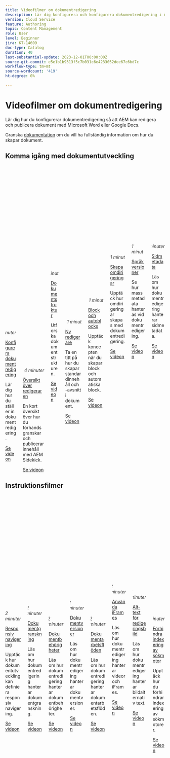 ```yaml
---
title: Videofilmer om dokumentredigering
description: Lär dig konfigurera och konfigurera dokumentredigering i AEM.
version: Cloud Service
feature: Authoring
topic: Content Management
role: User
level: Beginner
jira: KT-14609
doc-type: Catalog
duration: 40
last-substantial-update: 2023-12-01T00:00:00Z
source-git-commit: e5e1b1b9313f5c7b031c6e4233052dee67c6bd7c
workflow-type: tm+mt
source-wordcount: '419'
ht-degree: 0%

---
```



# Videofilmer om dokumentredigering

Lär dig hur du konfigurerar dokumentredigering så att AEM kan redigera och publicera dokument med Microsoft Word eller Google Docs.

Granska [dokumentation](https://experienceleague.adobe.com/docs/experience-manager-cloud-service/content/edge-delivery/overview.html) om du vill ha fullständig information om hur du skapar dokument.

## Komma igång med dokumentutveckling

<div class="columns is-multiline">
    <!-- Setting up Edge Delivery: Document Authoring -->
    <div class="column is-half-tablet is-half-desktop is-one-third-widescreen"
      aria-label="Setting up Edge Delivery: Document Authoring" tabindex="1">
      <div class="card">
        <div class="card-image">
          <figure class="image is-16by9">
            <a href="set-up.md" title="Inställningar för dokumentredigering"
              tabindex="-1">
              <img class="is-bordered-r-small"
                src="https://video.tv.adobe.com/v/3425699/?format=jpeg"
                alt="Dokumentredigering - översikt">
            </a>
          </figure>
        </div>
        <div class="card-content is-padded-small">
          <div class="content">
            <p style="float: right;font-style: italic; color: #363636"
              class="is-size-6">5 minuter</p>
            <p class="headline is-size-6 has-text-weight-bold">
              <a href="set-up.md" title="Ställa in dokumentredigering">Konfigurera dokumentredigering</a>
            </p>
            <p class="is-size-6">Lär dig hur du ställer in dokumentredigering.</p>
            <a href="set-up.md" class="spectrum-Button
              spectrum-Button--outline spectrum-Button--primary
              spectrum-Button--sizeM">
              <span class="spectrum-Button-label has-no-wrap
                has-text-weight-bold">Se videon</span>
            </a>
          </div>
        </div>
      </div>
    </div>
    <!-- Previewing and Publishing Content-->
    <div class="column is-half-tablet is-half-desktop is-one-third-widescreen"
      aria-label="Previewing and Publishing Content" tabindex="1">
      <div class="card">
        <div class="card-image">
          <figure class="image is-16by9">
            <a href="preview-and-publish.md" title="Förhandsgranska och publicera innehåll"
              tabindex="-1">
              <img class="is-bordered-r-small"
                src="https://video.tv.adobe.com/v/3425700/?format=jpeg"
                alt="Förhandsgranska och publicera innehåll">
            </a>
          </figure>
        </div>
        <div class="card-content is-padded-small">
          <div class="content">
            <p style="float: right;font-style: italic; color: #363636"
              class="is-size-6">4 minuter</p>
            <p class="headline is-size-6 has-text-weight-bold">
              <a href="preview-and-publish.md" title="Förhandsgranska och publicera innehåll">Översikt över redigeraren</a>
            </p>
            <p class="is-size-6">En kort översikt över hur du förhandsgranskar och publicerar innehåll med AEM Sidekick.</p>
            <a href="preview-and-publish.md" class="spectrum-Button
              spectrum-Button--outline spectrum-Button--primary
              spectrum-Button--sizeM">
              <span class="spectrum-Button-label has-no-wrap
                has-text-weight-bold">Se videon</span>
            </a>
          </div>
        </div>
      </div>
    </div>
    <!-- Structure of a Document -->
    <div class="column is-half-tablet is-half-desktop is-one-third-widescreen"
      aria-label="Exploring the Structure of a Document" tabindex="2">
      <div class="card">
        <div class="card-image">
          <figure class="image is-16by9">
            <a href="document-structure.md" title="Dokumentstruktur"
              tabindex="-1">
              <img class="is-bordered-r-small"
                src="https://video.tv.adobe.com/v/3425701/?format=jpeg" alt="Dokumentstruktur">
            </a>
          </figure>
        </div>
        <div class="card-content is-padded-small">
          <div class="content">
            <p style="float: right;font-style: italic; color: #363636"
              class="is-size-6">1 minut</p>
            <p class="headline is-size-6 has-text-weight-bold">
              <a href="document-structure.md" title="Dokumentstruktur">Dokumentstruktur</a>
            </p>
            <p class="is-size-6">Utforska dokumentstrukturen.</p>
            <a href="document-structure.md" class="spectrum-Button
              spectrum-Button--outline spectrum-Button--primary
              spectrum-Button--sizeM">
              <span class="spectrum-Button-label has-no-wrap
                has-text-weight-bold">Se videon</span>
            </a>
          </div>
        </div>
      </div>
    </div>
    <!-- Default Content and Sections -->
    <div class="column is-half-tablet is-half-desktop is-one-third-widescreen"
      aria-label="Default Content and Sections" tabindex="3">
      <div class="card">
        <div class="card-image">
          <figure class="image is-16by9">
            <a href="default-content-and-sections.md" title="Standardinnehåll och avsnitt"
              tabindex="-1">
              <img class="is-bordered-r-small"
                src="https://video.tv.adobe.com/v/3425702/?format=jpeg" alt="Standardinnehåll och avsnitt">
            </a>
          </figure>
        </div>
        <div class="card-content is-padded-small">
          <div class="content">
            <p style="float: right;font-style: italic; color: #363636"
              class="is-size-6">1 minut</p>
            <p class="headline is-size-6 has-text-weight-bold">
              <a href="default-content-and-sections.md" title="Standardinnehåll och avsnitt">Ny redigerare</a>
            </p>
            <p class="is-size-6">Ta en titt på hur du skapar standardinnehåll och -avsnitt i dokument.</p>
            <a href="default-content-and-sections.md" class="spectrum-Button
              spectrum-Button--outline spectrum-Button--primary
              spectrum-Button--sizeM">
              <span class="spectrum-Button-label has-no-wrap
                has-text-weight-bold">Se videon</span>
            </a>
          </div>
        </div>
      </div>
    </div>
    <!-- Blocks and Autoblocks--->
    <div class="column is-half-tablet is-half-desktop is-one-third-widescreen"
      aria-label="Blocks and Autoblocks" tabindex="4">
      <div class="card">
        <div class="card-image">
          <figure class="image is-16by9">
            <a href="blocks-and-autoblocks.md" title="Block och automatiska lås" tabindex="-1">
              <img class="is-bordered-r-small"
                src="https://video.tv.adobe.com/v/3425703/?format=jpeg"
                alt="Block och automatiska lås">
            </a>
          </figure>
        </div>
        <div class="card-content is-padded-small">
          <div class="content">
            <p style="float: right;font-style: italic; color: #363636"
              class="is-size-6">1 minut</p>
            <p class="headline is-size-6 has-text-weight-bold">
              <a href="blocks-and-autoblocks.md" title="Block och autoblocks">
                Block och autoblocks</a>
            </p>
            <p class="is-size-6">Upptäck koncepten när du skapar block och automatiska block.</p>
            <a href="blocks-and-autoblocks.md"
              class="spectrum-Button spectrum-Button--outline
              spectrum-Button--primary spectrum-Button--sizeM">
              <span class="spectrum-Button-label has-no-wrap
                has-text-weight-bold">Se videon</span>
            </a>
          </div>
        </div>
      </div>
    </div>
    <!-- Redirects -->
    <div class="column is-half-tablet is-half-desktop is-one-third-widescreen"
      aria-label="Redirects" tabindex="5">
      <div class="card">
        <div class="card-image">
          <figure class="image is-16by9">
            <a href="redirects.md" title="Omdirigeringar"
              tabindex="-1">
              <img class="is-bordered-r-small"
                src="https://video.tv.adobe.com/v/3425704/?format=jpeg" alt="Omdirigeringar">
            </a>
          </figure>
        </div>
        <div class="card-content is-padded-small">
          <div class="content">
            <p style="float: right;font-style: italic; color: #363636"
              class="is-size-6">1 minut</p>
            <p class="headline is-size-6 has-text-weight-bold">
              <a href="redirects.md" title="Omdirigeringar">Skapa omdirigeringar</a>
            </p>
            <p class="is-size-6">Upptäck hur omdirigeringar skapas med dokumentredigering.</p>
            <a href="redirects.md" class="spectrum-Button
              spectrum-Button--outline spectrum-Button--primary
              spectrum-Button--sizeM">
              <span class="spectrum-Button-label has-no-wrap
                has-text-weight-bold">Se videon</span>
            </a>
          </div>
        </div>
      </div>
    </div>
    <!-- Bulk Metadata -->
    <div class="column is-half-tablet is-half-desktop is-one-third-widescreen"
      aria-label="Bulk Metadata" tabindex="6">
      <div class="card">
        <div class="card-image">
          <figure class="image is-16by9">
            <a href="bulk-metadata.md" title="Massmetadata"
              tabindex="-1">
              <img class="is-bordered-r-small"
                src="https://video.tv.adobe.com/v/3425705/?format=jpeg"
                alt="Massmetadata">
            </a>
          </figure>
        </div>
        <div class="card-content is-padded-small">
          <div class="content">
            <p style="float: right;font-style: italic; color: #363636"
              class="is-size-6">1 minut</p>
            <p class="headline is-size-6 has-text-weight-bold">
              <a href="bulk-metadata.md" title="Massmetadata">Språkversioner</a>
            </p>
            <p class="is-size-6">Se hur massmetadata hanteras vid dokumentredigering.</p>
            <a href="bulk-metadata.md" class="spectrum-Button
              spectrum-Button--outline spectrum-Button--primary
              spectrum-Button--sizeM">
              <span class="spectrum-Button-label has-no-wrap
                has-text-weight-bold">Se videon</span>
            </a>
          </div>
        </div>
      </div>
    </div>
     <!-- Page Level Metadata -->
    <div class="column is-half-tablet is-half-desktop is-one-third-widescreen"
      aria-label="Page Level Metadata" tabindex="7">
      <div class="card">
        <div class="card-image">
          <figure class="image is-16by9">
            <a href="page-metadata.md" title="Sidmetadata"
              tabindex="-1">
              <img class="is-bordered-r-small"
                src="https://video.tv.adobe.com/v/3425706/?format=jpeg"
                alt="Sidmetadata">
            </a>
          </figure>
        </div>
        <div class="card-content is-padded-small">
          <div class="content">
            <p style="float: right;font-style: italic; color: #363636"
              class="is-size-6">2 minuter</p>
            <p class="headline is-size-6 has-text-weight-bold">
              <a href="page-metadata.md" title="Sidmetadata">Sidmetadata</a>
            </p>
            <p class="is-size-6">Läs om hur dokumentredigering hanterar sidmetadata.</p>
            <a href="page-metadata.md" class="spectrum-Button
              spectrum-Button--outline spectrum-Button--primary
              spectrum-Button--sizeM">
              <span class="spectrum-Button-label has-no-wrap
                has-text-weight-bold">Se videon</span>
            </a>
          </div>
        </div>
      </div>
    </div>
</div>

## Instruktionsfilmer

<div class="columns is-multiline">
    <!-- Responsive Navigation -->
    <div class="column is-half-tablet is-half-desktop is-one-third-widescreen"
      aria-label="Responsive Navigation" tabindex="7">
      <div class="card">
        <div class="card-image">
          <figure class="image is-16by9">
            <a href="./how-to/responsive-navigation.md" title="Responsiv navigering"
              tabindex="-1">
              <img class="is-bordered-r-small"
                src="https://video.tv.adobe.com/v/3425707/?format=jpeg"
                alt="Responsiv navigering">
            </a>
          </figure>
        </div>
        <div class="card-content is-padded-small">
          <div class="content">
            <p style="float: right;font-style: italic; color: #363636"
              class="is-size-6">2 minuter</p>
            <p class="headline is-size-6 has-text-weight-bold">
              <a href="./how-to/responsive-navigation.md" title="Responsiv navigering">Responsiv navigering</a>
            </p>
            <p class="is-size-6">Upptäck hur dokumentutveckling kan definiera responsiv navigering.</p>
            <a href="page-metadata.md" class="spectrum-Button
              spectrum-Button--outline spectrum-Button--primary
              spectrum-Button--sizeM">
              <span class="spectrum-Button-label has-no-wrap
                has-text-weight-bold">Se videon</span>
            </a>
          </div>
        </div>
      </div>
    </div>
  <!-- Document Audit -->
    <div class="column is-half-tablet is-half-desktop is-one-third-widescreen"
      aria-label="Document Audit" tabindex="7">
      <div class="card">
        <div class="card-image">
          <figure class="image is-16by9">
            <a href="./how-to/document-audit.md" title="Dokumentgranskning"
              tabindex="-1">
              <img class="is-bordered-r-small"
                src="https://video.tv.adobe.com/v/3425722/?format=jpeg"
                alt="Dokumentgranskning">
            </a>
          </figure>
        </div>
        <div class="card-content is-padded-small">
          <div class="content">
            <p style="float: right;font-style: italic; color: #363636"
              class="is-size-6">2 minuter</p>
            <p class="headline is-size-6 has-text-weight-bold">
              <a href="./how-to/document-audit.md" title="Dokumentgranskning">Dokumentgranskning</a>
            </p>
            <p class="is-size-6">Läs om hur dokumentredigering hanterar dokumentgranskning.</p>
            <a href="page-metadata.md" class="spectrum-Button
              spectrum-Button--outline spectrum-Button--primary
              spectrum-Button--sizeM">
              <span class="spectrum-Button-label has-no-wrap
                has-text-weight-bold">Se videon</span>
            </a>
          </div>
        </div>
      </div>
    </div>
  <!-- Document Permissions -->
    <div class="column is-half-tablet is-half-desktop is-one-third-widescreen"
      aria-label="Document Permissions" tabindex="7">
      <div class="card">
        <div class="card-image">
          <figure class="image is-16by9">
            <a href="./how-to/document-permissions.md" title="Dokumentbehörigheter"
              tabindex="-1">
              <img class="is-bordered-r-small"
                src="https://video.tv.adobe.com/v/3425724/?format=jpeg"
                alt="Dokumentbehörigheter">
            </a>
          </figure>
        </div>
        <div class="card-content is-padded-small">
          <div class="content">
            <p style="float: right;font-style: italic; color: #363636"
              class="is-size-6">2 minuter</p>
            <p class="headline is-size-6 has-text-weight-bold">
              <a href="./how-to/document-permissions.md" title="Dokumentbehörigheter">Dokumentbehörigheter </a>
            </p>
            <p class="is-size-6">Läs om hur dokumentredigering hanterar dokumentbehörigheter.</p>
            <a href="./how-to/document-permissions.md" class="spectrum-Button
              spectrum-Button--outline spectrum-Button--primary
              spectrum-Button--sizeM">
              <span class="spectrum-Button-label has-no-wrap
                has-text-weight-bold">Se videon</span>
            </a>
          </div>
        </div>
      </div>
    </div>
    <!-- Document Versions -->
    <div class="column is-half-tablet is-half-desktop is-one-third-widescreen"
      aria-label="Document Versions" tabindex="7">
      <div class="card">
        <div class="card-image">
          <figure class="image is-16by9">
            <a href="./how-to/document-versions.md" title="Dokumentversioner"
              tabindex="-1">
              <img class="is-bordered-r-small"
                src="https://video.tv.adobe.com/v/3425728/?format=jpeg"
                alt="Dokumentversioner">
            </a>
          </figure>
        </div>
        <div class="card-content is-padded-small">
          <div class="content">
            <p style="float: right;font-style: italic; color: #363636"
              class="is-size-6">2 minuter</p>
            <p class="headline is-size-6 has-text-weight-bold">
              <a href="./how-to/document-versions.md" title="Dokumentversioner">Dokumentversioner</a>
            </p>
            <p class="is-size-6">Läs om hur dokumentredigering hanterar dokumentversioner.</p>
            <a href="./how-to/document-versions.md" class="spectrum-Button
              spectrum-Button--outline spectrum-Button--primary
              spectrum-Button--sizeM">
              <span class="spectrum-Button-label has-no-wrap
                has-text-weight-bold">Se videon</span>
            </a>
          </div>
        </div>
      </div>
    </div>
      <!-- Document Workflows -->
    <div class="column is-half-tablet is-half-desktop is-one-third-widescreen"
      aria-label="Document Workflows" tabindex="7">
      <div class="card">
        <div class="card-image">
          <figure class="image is-16by9">
            <a href="./how-to/document-workflows.md" title="Dokumentarbetsflöden"
              tabindex="-1">
              <img class="is-bordered-r-small"
                src="https://video.tv.adobe.com/v/3425720/?format=jpeg"
                alt="Dokumentarbetsflöden">
            </a>
          </figure>
        </div>
        <div class="card-content is-padded-small">
          <div class="content">
            <p style="float: right;font-style: italic; color: #363636"
              class="is-size-6">2 minuter</p>
            <p class="headline is-size-6 has-text-weight-bold">
              <a href="./how-to/document-workflows.md" title="Dokumentarbetsflöden">Dokumentarbetsflöden</a>
            </p>
            <p class="is-size-6">Läs om hur dokumentredigering hanterar dokumentarbetsflöden.</p>
            <a href="./how-to/document-workflows.md" class="spectrum-Button
              spectrum-Button--outline spectrum-Button--primary
              spectrum-Button--sizeM">
              <span class="spectrum-Button-label has-no-wrap
                has-text-weight-bold">Se videon</span>
            </a>
          </div>
        </div>
      </div>
    </div>
      <!-- iFrames-->
    <div class="column is-half-tablet is-half-desktop is-one-third-widescreen"
      aria-label="iFrames" tabindex="7">
      <div class="card">
        <div class="card-image">
          <figure class="image is-16by9">
            <a href="./how-to/iframes.md" title="Använda iFrames"
              tabindex="-1">
              <img class="is-bordered-r-small"
                src="https://video.tv.adobe.com/v/3425719/?format=jpeg"
                alt="Använda iFrames">
            </a>
          </figure>
        </div>
        <div class="card-content is-padded-small">
          <div class="content">
            <p style="float: right;font-style: italic; color: #363636"
              class="is-size-6">2 minuter</p>
            <p class="headline is-size-6 has-text-weight-bold">
              <a href="./how-to/iframes.md" title="Använda iFrames">Använda iFrames</a>
            </p>
            <p class="is-size-6">Läs om hur dokumentredigering hanterar videor och iFrames.</p>
            <a href="./how-to/iframes.md" class="spectrum-Button
              spectrum-Button--outline spectrum-Button--primary
              spectrum-Button--sizeM">
              <span class="spectrum-Button-label has-no-wrap
                has-text-weight-bold">Se videon</span>
            </a>
          </div>
        </div>
      </div>
    </div>
    <!-- Alt Text -->
    <div class="column is-half-tablet is-half-desktop is-one-third-widescreen"
      aria-label="Alt Text" tabindex="7">
      <div class="card">
        <div class="card-image">
          <figure class="image is-16by9">
            <a href="./how-to/image-alt-text.md" title="Använda Alt-text"
              tabindex="-1">
              <img class="is-bordered-r-small"
                src="https://video.tv.adobe.com/v/3425721/?format=jpeg"
                alt="Använda Alt-text">
            </a>
          </figure>
        </div>
        <div class="card-content is-padded-small">
          <div class="content">
            <p style="float: right;font-style: italic; color: #363636"
              class="is-size-6">2 minuter</p>
            <p class="headline is-size-6 has-text-weight-bold">
              <a href="./how-to/image-alt-text.md" title="Använda Alt-text">Alt-text för redigeringsbild</a>
            </p>
            <p class="is-size-6">Läs om hur dokumentredigering hanterar bildalternativ text.</p>
            <a href="./how-to/image-alt-text.md" class="spectrum-Button
              spectrum-Button--outline spectrum-Button--primary
              spectrum-Button--sizeM">
              <span class="spectrum-Button-label has-no-wrap
                has-text-weight-bold">Se videon</span>
            </a>
          </div>
        </div>
      </div>
    </div>
      <!-- No Index -->
    <div class="column is-half-tablet is-half-desktop is-one-third-widescreen"
      aria-label="No Index" tabindex="7">
      <div class="card">
        <div class="card-image">
          <figure class="image is-16by9">
            <a href="./how-to/no-index.md" title="Förhindra indexering"
              tabindex="-1">
              <img class="is-bordered-r-small"
                src="https://video.tv.adobe.com/v/3425726/?format=jpeg"
                alt="Förhindra indexering">
            </a>
          </figure>
        </div>
        <div class="card-content is-padded-small">
          <div class="content">
            <p style="float: right;font-style: italic; color: #363636"
              class="is-size-6">2 minuter</p>
            <p class="headline is-size-6 has-text-weight-bold">
              <a href="./how-to/no-index.md" title="Förhindra indexering">Förhindra indexering av sökmotor</a>
            </p>
            <p class="is-size-6">Upptäck hur du förhindrar indexering av sökmotorer.</p>
            <a href="./how-to/no-index.md" class="spectrum-Button
              spectrum-Button--outline spectrum-Button--primary
              spectrum-Button--sizeM">
              <span class="spectrum-Button-label has-no-wrap
                has-text-weight-bold">Se videon</span>
            </a>
          </div>
        </div>
      </div>
    </div>
  </div>
